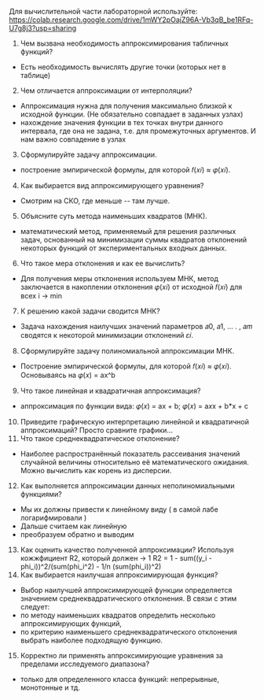Для вычислительной части лабораторной используйте: https://colab.research.google.com/drive/1mWY2pOajZ96A-Vb3qB_be1RFq-U7g8j3?usp=sharing


1. Чем вызвана необходимость аппроксимирования табличных функций?
- Есть необходимость вычислять другие точки (которых нет в таблице)
2. Чем отличается аппроксимации от интерполяции?
- Аппроксимация нужна для получения максимально близкой к исходной функции. (Не обязательно совпадает в заданных узлах)
- нахождение значения функции в тех точках внутри данного интервала, где она не задана, т.е. для промежуточных аргументов. И нам важно совпадение в узлах
3. Сформулируйте задачу аппроксимации.
- построение эмпирической формулы, для которой 𝑓(𝑥𝑖) ≈ 𝜑(𝑥𝑖).
4. Как выбирается вид аппроксимирующего уравнения?
- Смотрим на СКО, где меньше  -- там лучше.
5. Объясните суть метода наименьших квадратов (МНК).
- математический метод, применяемый для решения различных задач, основанный на минимизации суммы квадратов отклонений некоторых функций от экспериментальных входных данных.
6. Что такое мера отклонения и как ее вычислить?
- Для получения меры отклонения используем МНК, метод заключается в накоплении отклонения 𝜑(𝑥𝑖) от исходной 𝑓(𝑥𝑖) для всех i -> min
7. К решению какой задачи сводится МНК?
- Задача нахождения наилучших значений параметров 𝑎0, 𝑎1, ... . , 𝑎𝑚 сводятся к некоторой
минимизации отклонений 𝜀𝑖.
8. Сформулируйте задачу полиномиальной аппроксимации МНК.
- Построение эмпирической формулы, для которой 𝑓(𝑥𝑖) ≈ 𝜑(𝑥𝑖). Основываясь на 𝜑(𝑥) = ax^b
9. Что такое линейная и квадратичная аппроксимация?
- аппроксимация по функции вида: 𝜑(𝑥) = ax + b; 𝜑(𝑥) = a*x*x + b*x + c
10. Приведите графическую интерпретацию линейной и квадратичной
аппроксимаций? 
Просто сравните графики...
11. Что такое среднеквадратическое отклонение? 
- Наиболее распространённый показатель рассеивания значений случайной величины относительно её математического ожидания. Можно вычислить как корень из дисперсии. 
12. Как выполняется аппроксимации данных неполиномиальными
функциями?
- Мы их должны привести к линейному виду ( в самой лабе логарифмировали )
- Дальше считаем как линейную 
- преобразуем обратно и выводим
13. Как оценить качество полученной аппроксимации?
Используя кожжфициент R2, который должен -> 1
R2 = 1 - sum((y_i - phi_i))^2/(sum(phi_i^2) - 1/n (sum(phi_i))^2)
14. Как выбирается наилучшая аппроксимирующая функция?
- Выбор наилучшей аппроксимирующей функции определяется значением среднеквадратического отклонения. В связи с этим следует:
- по методу наименьших квадратов определить несколько аппроксимирующих функций,
- по критерию наименьшего среднеквадратического отклонения выбрать наиболее подходящую функцию.
15. Корректно ли применять аппроксимирующие уравнения за
пределами исследуемого диапазона?
- только для определенного класса функций: непрерывные, монотонные и тд.
